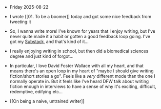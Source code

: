 - Friday 2025-08-22

- I wrote [[01. To be a boomer]] today and got some nice feedback from tweeting it
- So, I wanna write more! I've known for years that I enjoy writing, but I've never quite made it a habit or gotten a good feedback loop going. I've got my [Substack](https://alexislearning.substack.com/), and that's kind of it...
- I really enjoying writing in school, but then did a biomedical sciences degree and just kind of forgot...
- In particular, I love David Foster Wallace with all my heart, and that means there's an open loop in my heart of "maybe I should give writing fiction/short stories a go". Feels like a *very* different mode than the one I normally operate in. But it feels like I've heard DFW talk about writing fiction enough in interviews to have a sense of why it's exciting, difficult, redemptive, edifying etc...
- [[On being a naive, untrained writer]]